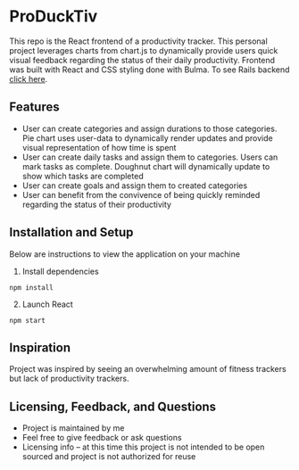 # ProDuckTiv

This repo is the React frontend of a productivity tracker. This personal project leverages charts from chart.js to dynamically provide users quick visual feedback regarding the status of their daily productivity. Frontend was built with React and CSS styling done with Bulma. To see Rails backend [click here](https://github.com/phsueh/producktive-backend).

## Features

* User can create categories and assign durations to those categories. Pie chart uses user-data to dynamically render updates and provide visual representation of how time is spent
* User can create daily tasks and assign them to categories. Users can mark tasks as complete. Doughnut chart will dynamically update to show which tasks are completed
* User can create goals and assign them to created categories
* User can benefit from the convivence of being quickly reminded regarding the status of their productivity

## Installation and Setup
Below are instructions to view the application on your machine

1. Install dependencies 
```
npm install
```
2. Launch React
```
npm start
```

## Inspiration
Project was inspired by seeing an overwhelming amount of fitness trackers but lack of productivity trackers.

## Licensing, Feedback, and Questions
* Project is maintained by me
* Feel free to give feedback or ask questions
* Licensing info – at this time this project is not intended to be open sourced and project is not authorized for reuse
